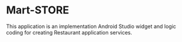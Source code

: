 # Mart-STORE
This application is an implementation Android Studio widget and logic coding for creating Restaurant application services. 
